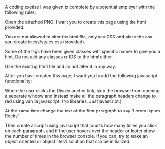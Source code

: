 A coding exerise I was given to complete by a potential employer with the following rules:

Open the attached PNG. I want you to create this page using the html provided. 

You are not allowed to alter the html file, only use CSS and place the css you create 
in css/styles.css (provided).

Some of the tags have been given classes with specific names to give you a hint. Do not add any classes or IDS to the html either. 

Use the existing html file and do not alter it in any way.

After you have created this page, I want you to add the following javascript functionality:

When the user clicks the Disney anchor link, stop the browser from opening a seperate window and
instead make all the paragraph headers change to red using vanilla javascript. (No libraries. Just javascript.)

At the same time change the text of the first paragraph to say "Lorem Ispum Rocks".

Then create a script using javascript that counts how many times you click on each paragraph, 
and if the user hovers over the header or footer show the number of times in the browser console.
 If you can, try to make an object oriented or object literal solution that can be initialized.

